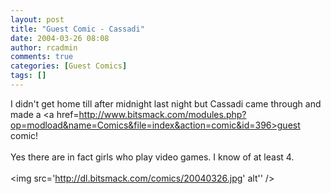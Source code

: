 ```yaml
---
layout: post
title: "Guest Comic - Cassadi"
date: 2004-03-26 08:08
author: rcadmin
comments: true
categories: [Guest Comics]
tags: []
---
```

I didn't get home till after midnight last night but Cassadi came through and made a <a href=http://www.bitsmack.com/modules.php?op=modload&name=Comics&file=index&action=comic&id=396>guest comic!</a>
<br />
<br />
Yes there are in fact girls who play video games. I know of at least 4. <br /><br /><!--more--><img src='http://dl.bitsmack.com/comics/20040326.jpg' alt'' />
